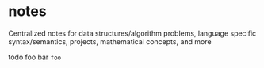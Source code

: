 # notes
Centralized notes for data structures/algorithm problems, language specific syntax/semantics, projects, mathematical concepts, and more


todo foo bar `foo`